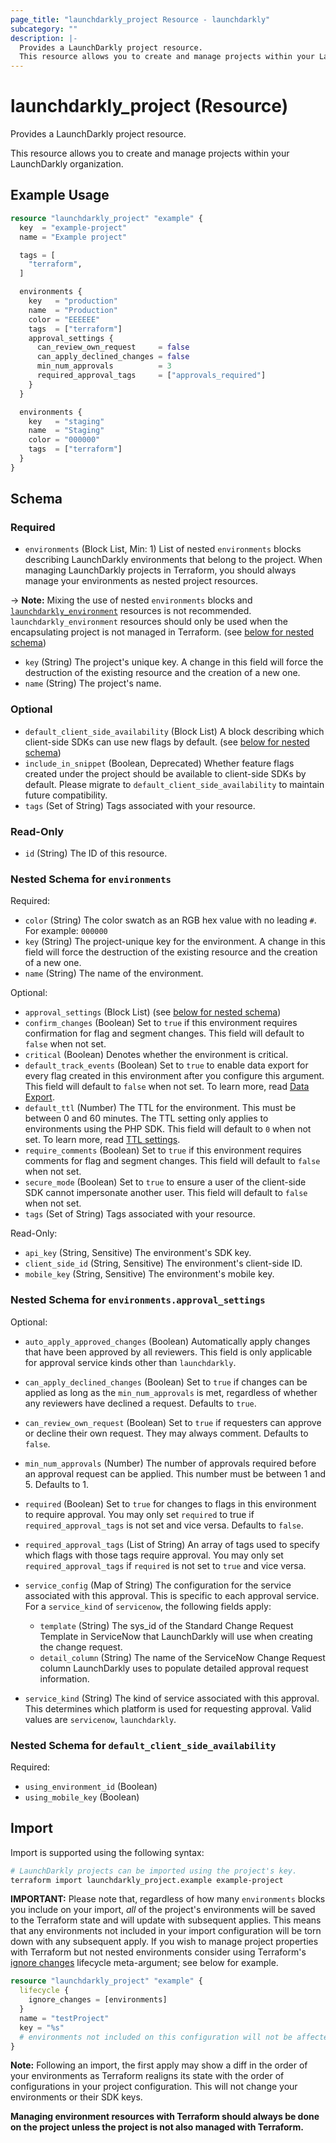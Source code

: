 ```yaml
---
page_title: "launchdarkly_project Resource - launchdarkly"
subcategory: ""
description: |-
  Provides a LaunchDarkly project resource.
  This resource allows you to create and manage projects within your LaunchDarkly organization.
---
```


# launchdarkly_project (Resource)

Provides a LaunchDarkly project resource.

This resource allows you to create and manage projects within your LaunchDarkly organization.

## Example Usage

```terraform
resource "launchdarkly_project" "example" {
  key  = "example-project"
  name = "Example project"

  tags = [
    "terraform",
  ]

  environments {
    key   = "production"
    name  = "Production"
    color = "EEEEEE"
    tags  = ["terraform"]
    approval_settings {
      can_review_own_request     = false
      can_apply_declined_changes = false
      min_num_approvals          = 3
      required_approval_tags     = ["approvals_required"]
    }
  }

  environments {
    key   = "staging"
    name  = "Staging"
    color = "000000"
    tags  = ["terraform"]
  }
}
```

<!-- schema generated by tfplugindocs -->
## Schema

### Required

- `environments` (Block List, Min: 1) List of nested `environments` blocks describing LaunchDarkly environments that belong to the project. When managing LaunchDarkly projects in Terraform, you should always manage your environments as nested project resources.

-> **Note:** Mixing the use of nested `environments` blocks and [`launchdarkly_environment`](/docs/providers/launchdarkly/r/environment.html) resources is not recommended. `launchdarkly_environment` resources should only be used when the encapsulating project is not managed in Terraform. (see [below for nested schema](#nestedblock--environments))
- `key` (String) The project's unique key. A change in this field will force the destruction of the existing resource and the creation of a new one.
- `name` (String) The project's name.

### Optional

- `default_client_side_availability` (Block List) A block describing which client-side SDKs can use new flags by default. (see [below for nested schema](#nestedblock--default_client_side_availability))
- `include_in_snippet` (Boolean, Deprecated) Whether feature flags created under the project should be available to client-side SDKs by default. Please migrate to `default_client_side_availability` to maintain future compatibility.
- `tags` (Set of String) Tags associated with your resource.

### Read-Only

- `id` (String) The ID of this resource.

<a id="nestedblock--environments"></a>
### Nested Schema for `environments`

Required:

- `color` (String) The color swatch as an RGB hex value with no leading `#`. For example: `000000`
- `key` (String) The project-unique key for the environment. A change in this field will force the destruction of the existing resource and the creation of a new one.
- `name` (String) The name of the environment.

Optional:

- `approval_settings` (Block List) (see [below for nested schema](#nestedblock--environments--approval_settings))
- `confirm_changes` (Boolean) Set to `true` if this environment requires confirmation for flag and segment changes. This field will default to `false` when not set.
- `critical` (Boolean) Denotes whether the environment is critical.
- `default_track_events` (Boolean) Set to `true` to enable data export for every flag created in this environment after you configure this argument. This field will default to `false` when not set. To learn more, read [Data Export](https://docs.launchdarkly.com/home/data-export).
- `default_ttl` (Number) The TTL for the environment. This must be between 0 and 60 minutes. The TTL setting only applies to environments using the PHP SDK. This field will default to `0` when not set. To learn more, read [TTL settings](https://docs.launchdarkly.com/home/organize/environments#ttl-settings).
- `require_comments` (Boolean) Set to `true` if this environment requires comments for flag and segment changes. This field will default to `false` when not set.
- `secure_mode` (Boolean) Set to `true` to ensure a user of the client-side SDK cannot impersonate another user. This field will default to `false` when not set.
- `tags` (Set of String) Tags associated with your resource.

Read-Only:

- `api_key` (String, Sensitive) The environment's SDK key.
- `client_side_id` (String, Sensitive) The environment's client-side ID.
- `mobile_key` (String, Sensitive) The environment's mobile key.

<a id="nestedblock--environments--approval_settings"></a>
### Nested Schema for `environments.approval_settings`

Optional:

- `auto_apply_approved_changes` (Boolean) Automatically apply changes that have been approved by all reviewers. This field is only applicable for approval service kinds other than `launchdarkly`.
- `can_apply_declined_changes` (Boolean) Set to `true` if changes can be applied as long as the `min_num_approvals` is met, regardless of whether any reviewers have declined a request. Defaults to `true`.
- `can_review_own_request` (Boolean) Set to `true` if requesters can approve or decline their own request. They may always comment. Defaults to `false`.
- `min_num_approvals` (Number) The number of approvals required before an approval request can be applied. This number must be between 1 and 5. Defaults to 1.
- `required` (Boolean) Set to `true` for changes to flags in this environment to require approval. You may only set `required` to true if `required_approval_tags` is not set and vice versa. Defaults to `false`.
- `required_approval_tags` (List of String) An array of tags used to specify which flags with those tags require approval. You may only set `required_approval_tags` if `required` is not set to `true` and vice versa.
- `service_config` (Map of String) The configuration for the service associated with this approval. This is specific to each approval service. For a `service_kind` of `servicenow`, the following fields apply:

	 - `template` (String) The sys_id of the Standard Change Request Template in ServiceNow that LaunchDarkly will use when creating the change request.
	 - `detail_column` (String) The name of the ServiceNow Change Request column LaunchDarkly uses to populate detailed approval request information.
- `service_kind` (String) The kind of service associated with this approval. This determines which platform is used for requesting approval. Valid values are `servicenow`, `launchdarkly`.



<a id="nestedblock--default_client_side_availability"></a>
### Nested Schema for `default_client_side_availability`

Required:

- `using_environment_id` (Boolean)
- `using_mobile_key` (Boolean)

## Import

Import is supported using the following syntax:

```sh
# LaunchDarkly projects can be imported using the project's key.
terraform import launchdarkly_project.example example-project
```

**IMPORTANT:** Please note that, regardless of how many `environments` blocks you include on your import, _all_ of the project's environments will be saved to the Terraform state and will update with subsequent applies. This means that any environments not included in your import configuration will be torn down with any subsequent apply. If you wish to manage project properties with Terraform but not nested environments consider using Terraform's [ignore changes](https://www.terraform.io/docs/language/meta-arguments/lifecycle.html#ignore_changes) lifecycle meta-argument; see below for example.

```terraform
resource "launchdarkly_project" "example" {
  lifecycle {
    ignore_changes = [environments]
  }
  name = "testProject"
  key = "%s"
  # environments not included on this configuration will not be affected by subsequent applies
}
```

**Note:** Following an import, the first apply may show a diff in the order of your environments as Terraform realigns its state with the order of configurations in your project configuration. This will not change your environments or their SDK keys.

**Managing environment resources with Terraform should always be done on the project unless the project is not also managed with Terraform.**
